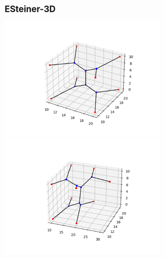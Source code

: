 # ESteiner-3D

![plot 3D Steiner](https://github.com/Kallel-Abd/ESteiner-3D/blob/main/img/Figure_1.png)
![plot 3D Steiner](https://github.com/Kallel-Abd/ESteiner-3D/blob/main/img/Figure_2.png)

